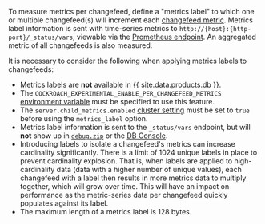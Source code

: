 To measure metrics per changefeed, define a "metrics label" to which one or multiple changefeed(s) will increment each [changefeed metric](monitor-and-debug-changefeeds.html#metrics). Metrics label information is sent with time-series metrics to `http://{host}:{http-port}/_status/vars`, viewable via the [Prometheus endpoint](monitoring-and-alerting.html#prometheus-endpoint). An aggregated metric of all changefeeds is also measured.

It is necessary to consider the following when applying metrics labels to changefeeds:

- Metrics labels are **not** available in {{ site.data.products.db }}.
- The `COCKROACH_EXPERIMENTAL_ENABLE_PER_CHANGEFEED_METRICS` [environment variable](cockroach-commands.html#environment-variables) must be specified to use this feature.
- The `server.child_metrics.enabled` [cluster setting](cluster-settings.html) must be set to `true` before using the `metrics_label` option.
- Metrics label information is sent to the `_status/vars` endpoint, but will **not** show up in [`debug.zip`](cockroach-debug-zip.html) or the [DB Console](ui-overview.html).
- Introducing labels to isolate a changefeed's metrics can increase cardinality significantly. There is a limit of 1024 unique labels in place to prevent cardinality explosion. That is, when labels are applied to high-cardinality data (data with a higher number of unique values), each changefeed with a label then results in more metrics data to multiply together, which will grow over time. This will have an impact on performance as the metric-series data per changefeed quickly populates against its label.
- The maximum length of a metrics label is 128 bytes.
